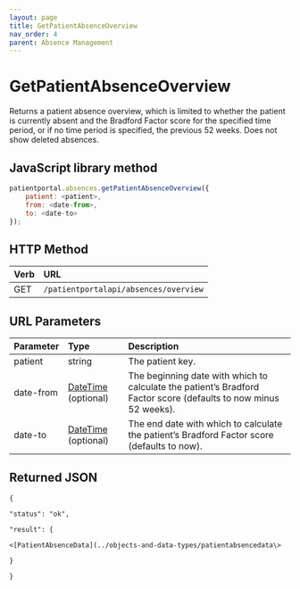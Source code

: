 ```yaml
---
layout: page
title: GetPatientAbsenceOverview
nav_order: 4
parent: Absence Management
---
```


# GetPatientAbsenceOverview

Returns a patient absence overview, which is limited to whether the patient is currently absent and the Bradford Factor score for the specified time period, or if no time period is specified, the previous 52 weeks. Does not show deleted absences.

## JavaScript library method

```javascript
patientportal.absences.getPatientAbsenceOverview({
    patient: <patient>,
    from: <date-from>,
    to: <date-to>
});
```

## HTTP Method

| Verb | URL                                               |
|:-----|:--------------------------------------------------|
| GET | `/patientportalapi/absences/overview` |

## URL Parameters

| Parameter | Type   | Description                                                 |
|:----------|:-------|:------------------------------------------------------------|
| patient | string | The patient key. |
| date-from | [DateTime](../objects-and-data-types/datetime) (optional) | The beginning date with which to calculate the patient’s Bradford Factor score (defaults to now minus 52 weeks). |
| date-to | [DateTime](../objects-and-data-types/datetime) (optional) | The end date with which to calculate the patient’s Bradford Factor score (defaults to now). |

## Returned JSON

```
{

"status": "ok",

"result": {

<[PatientAbsenceData](../objects-and-data-types/patientabsencedata\>

}

}
```
